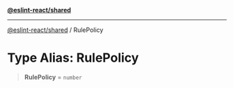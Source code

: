 [**@eslint-react/shared**](../README.md)

***

[@eslint-react/shared](../README.md) / RulePolicy

# Type Alias: RulePolicy

> **RulePolicy** = `number`
